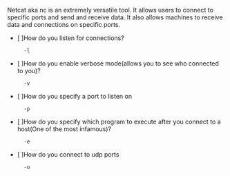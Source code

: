 Netcat aka nc is an extremely versatile tool. It allows users to connect to specific ports and send and receive data.
It also allows machines to receive data and connections on specific ports.

- [ ]How do you listen for connections?

		-l
- [ ]How do you enable verbose mode(allows you to see who connected to you)?

	 	-v
- [ ]How do you specify a port to listen on

		-p
- [ ]How do you specify which program to execute after you connect to a host(One of the most infamous)?

		-e
- [ ]How do you connect to udp ports

		-u